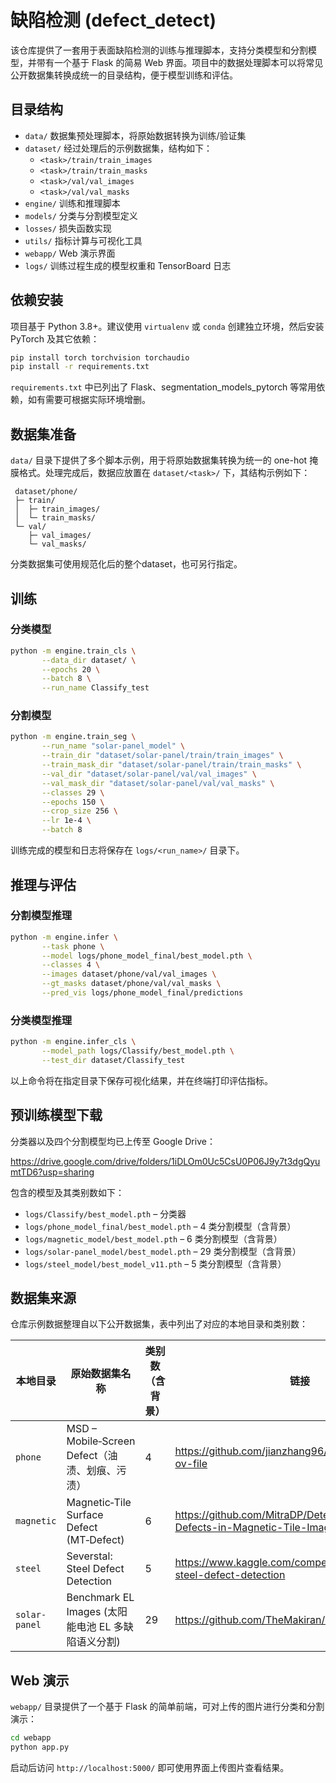 # 缺陷检测 (defect_detect)

该仓库提供了一套用于表面缺陷检测的训练与推理脚本，支持分类模型和分割模型，并带有一个基于 Flask 的简易 Web 界面。项目中的数据处理脚本可以将常见公开数据集转换成统一的目录结构，便于模型训练和评估。

## 目录结构

- `data/`            数据集预处理脚本，将原始数据转换为训练/验证集
- `dataset/`         经过处理后的示例数据集，结构如下：
    - `<task>/train/train_images`
    - `<task>/train/train_masks`
    - `<task>/val/val_images`
    - `<task>/val/val_masks`
- `engine/`          训练和推理脚本
- `models/`          分类与分割模型定义
- `losses/`          损失函数实现
- `utils/`           指标计算与可视化工具
- `webapp/`          Web 演示界面
- `logs/`            训练过程生成的模型权重和 TensorBoard 日志

## 依赖安装

项目基于 Python 3.8+。建议使用 `virtualenv` 或 `conda` 创建独立环境，然后安装 PyTorch 及其它依赖：

```bash
pip install torch torchvision torchaudio
pip install -r requirements.txt
```

`requirements.txt` 中已列出了 Flask、segmentation_models_pytorch 等常用依赖，如有需要可根据实际环境增删。

## 数据集准备

`data/` 目录下提供了多个脚本示例，用于将原始数据集转换为统一的 one-hot 掩膜格式。处理完成后，数据应放置在 `dataset/<task>/` 下，其结构示例如下：

```
 dataset/phone/
 ├─ train/
 │  ├─ train_images/
 │  └─ train_masks/
 └─ val/
    ├─ val_images/
    └─ val_masks/
```

分类数据集可使用规范化后的整个dataset，也可另行指定。

## 训练

### 分类模型

```bash
python -m engine.train_cls \
       --data_dir dataset/ \
       --epochs 20 \
       --batch 8 \
       --run_name Classify_test
```

### 分割模型

```bash
python -m engine.train_seg \
       --run_name "solar-panel_model" \
       --train_dir "dataset/solar-panel/train/train_images" \
       --train_mask_dir "dataset/solar-panel/train/train_masks" \
       --val_dir "dataset/solar-panel/val/val_images" \
       --val_mask_dir "dataset/solar-panel/val/val_masks" \
       --classes 29 \
       --epochs 150 \
       --crop_size 256 \
       --lr 1e-4 \
       --batch 8
```

训练完成的模型和日志将保存在 `logs/<run_name>/` 目录下。

## 推理与评估

### 分割模型推理

```bash
python -m engine.infer \
       --task phone \
       --model logs/phone_model_final/best_model.pth \
       --classes 4 \
       --images dataset/phone/val/val_images \
       --gt_masks dataset/phone/val/val_masks \
       --pred_vis logs/phone_model_final/predictions
```

### 分类模型推理

```bash
python -m engine.infer_cls \
       --model_path logs/Classify/best_model.pth \
       --test_dir dataset/Classify_test
```

以上命令将在指定目录下保存可视化结果，并在终端打印评估指标。


## 预训练模型下载

分类器以及四个分割模型均已上传至 Google Drive：

<https://drive.google.com/drive/folders/1iDLOm0Uc5CsU0P06J9y7t3dgQyumtTD6?usp=sharing>

包含的模型及其类别数如下：

- `logs/Classify/best_model.pth` – 分类器
- `logs/phone_model_final/best_model.pth` – 4 类分割模型（含背景）
- `logs/magnetic_model/best_model.pth` – 6 类分割模型（含背景）
- `logs/solar-panel_model/best_model.pth` – 29 类分割模型（含背景）
- `logs/steel_model/best_model_v11.pth` – 5 类分割模型（含背景）

## 数据集来源

仓库示例数据整理自以下公开数据集，表中列出了对应的本地目录和类别数：

| 本地目录 | 原始数据集名称 | 类别数（含背景） | 链接 |
|----------|----------------|-----------------|------|
| `phone` | MSD – Mobile‑Screen Defect（油渍、划痕、污渍） | 4 | <https://github.com/jianzhang96/MSD?tab=readme-ov-file> |
| `magnetic` | Magnetic‑Tile Surface Defect (MT‑Defect) | 6 | <https://github.com/MitraDP/Detection-of-Surface-Defects-in-Magnetic-Tile-Images> |
| `steel` | Severstal: Steel Defect Detection | 5 | <https://www.kaggle.com/competitions/severstal-steel-defect-detection> |
| `solar-panel` | Benchmark EL Images (太阳能电池 EL 多缺陷语义分割) | 29 | <https://github.com/TheMakiran/BenchmarkELimages> |

## Web 演示

`webapp/` 目录提供了一个基于 Flask 的简单前端，可对上传的图片进行分类和分割演示：

```bash
cd webapp
python app.py
```

启动后访问 `http://localhost:5000/` 即可使用界面上传图片查看结果。


